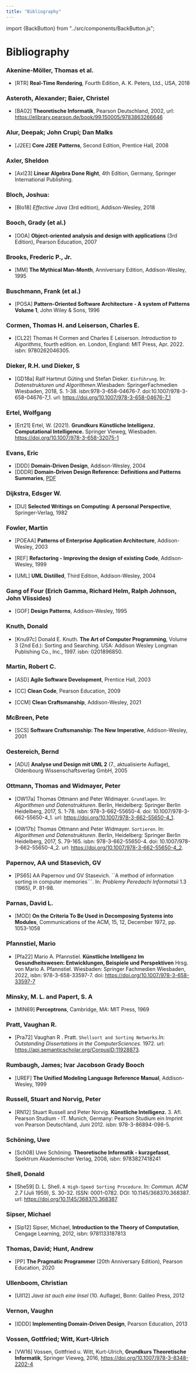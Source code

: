 ```yaml
---
title: "Bibliography"
---
```


import {BackButton} from "../src/components/BackButton.js";


# Bibliography

### Akenine-Möller, Thomas et al.
 - [RTR] **Real-Time Rendering**, Fourth Edition, A. K. Peters, Ltd., USA, 2018 <a name="rtr"></a>

### **Asteroth, Alexander; Baier, Christel**

 - [BA02] **Theoretische Informatik**, Pearson Deutschland, 2002, url: https://elibrary.pearson.de/book/99.150005/9783863266646  <a name="ba02"></a>

### **Alur, Deepak; John Crupi; Dan Malks**

 - [J2EE] **Core J2EE Patterns**, Second Edition, Prentice Hall, 2008 <a name="j2ee"></a>

### **Axler, Sheldon**

 - [Axl23] **Linear Algebra Done Right**, 4th Edition, Germany, Springer International Publishing. <a name="axl23"></a>

### **Bloch, Joshua**:

 - [Blo18] _Effective Java_ (3rd edition), Addison-Wesley, 2018  <a name="blo18"></a>

### **Booch, Grady (et al.)**

 - [OOA] **Object-oriented analysis and design with applications** (3rd Edition), Pearson Education, 2007 <a name="ooa"></a>

### **Brooks, Frederic P., Jr.**

 - [MM] **The Mythical Man-Month**, Anniversary Edition, Addison-Wesley, 1995 <a name="mm"></a>

### **Buschmann, Frank (et al.)**

- [POSA] **Pattern-Oriented Software Architecture - A system of Patterns Volume 1**, John Wiley & Sons, 1996 <a name="posa"></a>

### **Cormen, Thomas H. and Leiserson, Charles E.**

 - [CL22] Thomas H Cormen and Charles E Leiserson. _Introduction to Algorithms_, fourth edition. en. London, England: MIT Press, Apr. 2022.
   isbn: 9780262046305. <a name="CL22"></a>

### **Dieker, R.H. und Dieker, S**

- [GD18a] Ralf Hartmut Güting und Stefan Dieker. ``Einführung``. In: _Datenstrukturen und Algorithmen_.Wiesbaden: SpringerFachmedien Wiesbaden, 2018, S. 1-38. isbn:978-3-658-04676-7. doi:10.1007/978-3-658-04676-7_1. url: https://doi.org/10.1007/978-3-658-04676-7_1 <a name="gd18a"></a>

### **Ertel, Wolfgang**
 - [Ert21] Ertel, W. (2021). **Grundkurs Künstliche Intelligenz. Computational Intelligence.** Springer Vieweg, Wiesbaden. https://doi.org/10.1007/978-3-658-32075-1 <a name="ert21"></a>

### **Evans, Eric**

- [DDD] **Domain-Driven Design**, Addison-Wesley, 2004 <a name="ddd"></a>
- [DDDR] **Domain-Driven Design Reference: Definitions and Patterns Summaries**, [PDF](https://www.domainlanguage.com/product/domain-driven-design-reference) <a name="ddd"></a>

### **Dijkstra, Edsger W.**

- [DIJ] **Selected Writings on Computing: A personal Perspective**, Springer-Verlag, 1982 <a name="DIJ"></a>

### **Fowler, Martin**

 - [POEAA] **Patterns of Enterprise Application Architecture**, Addison-Wesley, 2003 <a name="poeaa"></a>

 - [REF] **Refactoring - Improving the design of existing Code**, Addison-Wesley, 1999 <a name="ref"></a>

 - [UML] **UML Distilled**, Third Edition, Addison-Wesley, 2004 <a name="uml"></a>

### **Gang of Four (Erich Gamma, Richard Helm, Ralph Johnson, John Vlissides)**

 - [GOF] **Design Patterns**, Addison-Wesley, 1995 <a name="gof"></a>

### **Knuth, Donald**
 - [Knu97c] Donald E. Knuth. **The Art of Computer Programming**, Volume 3 (2nd
Ed.): Sorting and Searching. USA: Addison Wesley Longman Publishing Co., Inc., 1997. isbn: 0201896850. <a name="Knu97c"></a>

### **Martin, Robert C.**

- [ASD] **Agile Software Development**, Prentice Hall, 2003 <a name="asd"></a>

- [CC] **Clean Code**, Pearson Education, 2009 <a name="cc"></a>

- [CCM] **Clean Craftsmanship**,  Addison-Wesley, 2021 <a name="CCM"></a>

### **McBreen, Pete**

- [SCS] **Software Craftsmanship: The New Imperative**, Addison-Wesley, 2001 <a name="SCS"></a>

### **Oestereich, Bernd**

- [ADU] **Analyse und Design mit UML 2** (7., aktualisierte Auflage), Oldenbourg Wissenschaftsverlag GmbH, 2005 <a name="adu"></a>

### **Ottmann, Thomas and Widmayer, Peter**

- [OW17a] Thomas Ottmann and Peter Widmayer. ``Grundlagen``. In: _Algorithmen und Datenstrukturen_. Berlin, Heidelberg: Springer Berlin Heidelberg, 2017, S. 1-78. isbn: 978-3-662-55650-4. doi:
  10.1007/978-3-662-55650-4_1. url: https://doi.org/10.1007/978-3-662-55650-4_1. <a name="OW17a"></a>

- [OW17b] Thomas Ottmann and Peter Widmayer. ``Sortieren``. In: _Algorithmen und Datenstrukturen_. Berlin, Heidelberg: Springer Berlin Heidelberg, 2017, S. 79-165. isbn: 978-3-662-55650-4. doi:
  10.1007/978-3-662-55650-4_2. url: https://doi.org/10.1007/978-3-662-55650-4_2. <a name="OW17b"></a>

### **Papernov, AA und Stasevich, GV**

 - [PS65] AA Papernov und GV Stasevich. ``A method of information sorting in
computer memories```. In: _Problemy Peredachi Informatsii_ 1.3 (1965), P. 81-98.<a name="PS65"></a>

### **Parnas, David L.**

- [MOD] **On the Criteria To Be Used in Decomposing Systems into Modules**, Communications of the ACM, 15, 12, December 1972, pp. 1053-1058<a name="mod"></a>

### **Pfannstiel, Mario**

- [Pfa22] Mario A. Pfannstiel. **Künstliche Intelligenz Im Gesundheitswesen: Entwicklungen, Beispiele und Perspektiven** Hrsg. von Mario A. Pfannstiel. Wiesbaden: Springer Fachmedien Wiesbaden, 2022, isbn: 978-3-658-33597-7. doi: https://doi.org/10.1007/978-3-658-33597-7 <a name="pfa22"></a>

### **Minsky, M. L. and Papert, S. A**
 - [MIN69] **Perceptrons**, Cambridge, MA: MIT Press, 1969 <a name="MIN69"></a>

### **Pratt, Vaughan R.**

 - [Pra72] Vaughan R . Pratt.  ``Shellsort and Sorting Networks``.In: _Outstanding Dissertations in the ComputerSciences_. 1972. url: https://api.semanticscholar.org/CorpusID:11928873. <a name="pra72"></a>

### **Rumbaugh, James; Ivar Jacobson Grady Booch**

- [UREF] **The Unified Modeling Language Reference Manual**, Addison-Wesley, 1999 <a name="uref"></a>

### **Russell, Stuart and Norvig, Peter**

 - [RN12] Stuart Russell and Peter Norvig. **Künstliche Intelligenz.** 3. Afl. Pearson Studium - IT. Munich, Germany: Pearson Studium ein Imprint von Pearson Deutschland, Juni 2012. isbn: 978-3-86894-098-5. <a name="rn12"></a>

### **Schöning, Uwe**

 - [Sch08] Uwe Schöning. **Theoretische Informatik - kurzgefasst**, Spektrum Akademischer Verlag, 2008, isbn: 9783827418241  <a name="sch08"></a>

### **Shell, Donald**
- [She59] D. L. Shell. ``A High-Speed Sorting Procedure``. In: _Commun. ACM 2.7_   (Juli 1959), S. 30-32. ISSN: 0001-0782. DOI: 10.1145/368370.368387. url: https://doi.org/10.1145/368370.368387 <a name="She59"></a>

### **Sipser, Michael**

- [Sip12] Sipser, Michael, **Introduction to the Theory of Computation**, Cengage Learning, 2012, isbn: 9781133187813 <a name="sip12"></a>

### **Thomas, David; Hunt, Andrew**

- [PP] **The Pragmatic Programmer** (20th Anniversary Edition), Pearson Education, 2020 <a name="pp"></a>

### **Ullenboom, Christian**

- [Ull12] _Java ist auch eine Insel_ (10. Auflage), Bonn: Galileo Press, 2012  <a name="ull12"></a>

### **Vernon, Vaughn**

- [IDDD] **Implementing Domain-Driven Design**, Pearson Education, 2013 <a name="iddd"></a>

### **Vossen, Gottfried; Witt, Kurt-Ulrich**

- [VW16] Vossen, Gottfried u. Witt, Kurt-Ulrich, **Grundkurs Theoretische Informatik**, Springer Vieweg, 2016, https://doi.org/10.1007/978-3-8348-2202-4 <a name="vw16"></a>

